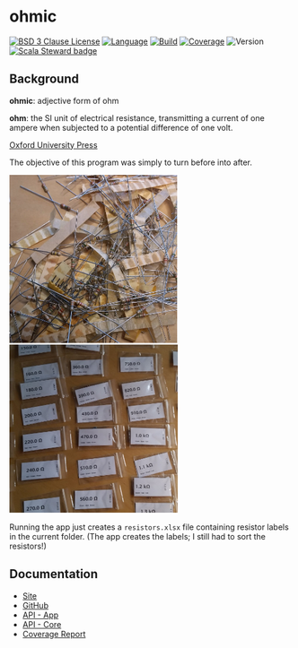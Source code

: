 # ohmic

[![BSD 3 Clause License](https://img.shields.io/github/license/nigeleke/ohmic?style=plastic)](https://github.com/nigeleke/ohmic/blob/master/LICENSE)
[![Language](https://img.shields.io/badge/language-Scala-blue.svg?style=plastic)](https://www.scala-lang.org)
[![Build](https://img.shields.io/github/actions/workflow/status/nigeleke/ohmic/acceptance.yml?style=plastic)](https://github.com/nigeleke/ohmic/actions/workflows/acceptance.yml)
[![Coverage](https://img.shields.io/codecov/c/github/nigeleke/ohmic?style=plastic)](https://codecov.io/gh/nigeleke/ohmic)
![Version](https://img.shields.io/github/v/tag/nigeleke/ohmic?style=plastic)
[![Scala Steward badge](https://img.shields.io/badge/Scala_Steward-helping-blue.svg?style=plastic&logo=data:image/png;base64,iVBORw0KGgoAAAANSUhEUgAAAA4AAAAQCAMAAAARSr4IAAAAVFBMVEUAAACHjojlOy5NWlrKzcYRKjGFjIbp293YycuLa3pYY2LSqql4f3pCUFTgSjNodYRmcXUsPD/NTTbjRS+2jomhgnzNc223cGvZS0HaSD0XLjbaSjElhIr+AAAAAXRSTlMAQObYZgAAAHlJREFUCNdNyosOwyAIhWHAQS1Vt7a77/3fcxxdmv0xwmckutAR1nkm4ggbyEcg/wWmlGLDAA3oL50xi6fk5ffZ3E2E3QfZDCcCN2YtbEWZt+Drc6u6rlqv7Uk0LdKqqr5rk2UCRXOk0vmQKGfc94nOJyQjouF9H/wCc9gECEYfONoAAAAASUVORK5CYII=)](https://scala-steward.org)

## Background

**ohmic**: adjective form of ohm

**ohm**: the SI unit of electrical resistance, transmitting a current of one ampere when subjected to a potential difference of one volt.

[Oxford University Press](https://languages.oup.com/)

The objective of this program was simply to turn before  into after.

![before](images/before.jpg) ![after](images/after.jpg)

Running the app just creates a `resistors.xlsx` file containing resistor labels in the current folder. (The app creates the labels; I still had to sort the resistors!)

## Documentation

* [Site](https://nigeleke.github.io/ohmic)
* [GitHub](https://github.com/nigeleke/ohmic)
* [API - App](https://nigeleke.github.io/ohmic/app/api/index.html)
* [API - Core](https://nigeleke.github.io/ohmic/core/api/index.html)
* [Coverage Report](https://nigeleke.github.io/ohmic/coverage/index.html)
